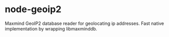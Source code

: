# node-geoip2
Maxmind GeoIP2 database reader for geolocating ip addresses.  Fast native implementation by wrapping libmaxminddb.

